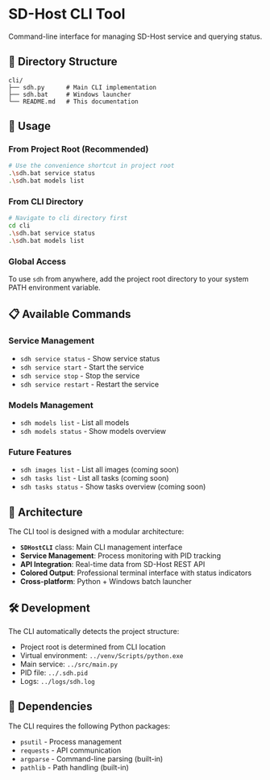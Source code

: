 # SD-Host CLI Tool

Command-line interface for managing SD-Host service and querying status.

## 📁 Directory Structure

```
cli/
├── sdh.py      # Main CLI implementation
├── sdh.bat     # Windows launcher
└── README.md   # This documentation
```

## 🚀 Usage

### From Project Root (Recommended)
```bash
# Use the convenience shortcut in project root
.\sdh.bat service status
.\sdh.bat models list
```

### From CLI Directory
```bash
# Navigate to cli directory first
cd cli
.\sdh.bat service status
.\sdh.bat models list
```

### Global Access
To use `sdh` from anywhere, add the project root directory to your system PATH environment variable.

## 📋 Available Commands

### Service Management
- `sdh service status` - Show service status
- `sdh service start` - Start the service  
- `sdh service stop` - Stop the service
- `sdh service restart` - Restart the service

### Models Management
- `sdh models list` - List all models
- `sdh models status` - Show models overview

### Future Features
- `sdh images list` - List all images (coming soon)
- `sdh tasks list` - List all tasks (coming soon)
- `sdh tasks status` - Show tasks overview (coming soon)

## 🔧 Architecture

The CLI tool is designed with a modular architecture:

- **`SDHostCLI`** class: Main CLI management interface
- **Service Management**: Process monitoring with PID tracking
- **API Integration**: Real-time data from SD-Host REST API
- **Colored Output**: Professional terminal interface with status indicators
- **Cross-platform**: Python + Windows batch launcher

## 🛠️ Development

The CLI automatically detects the project structure:
- Project root is determined from CLI location
- Virtual environment: `../venv/Scripts/python.exe`
- Main service: `../src/main.py`
- PID file: `../.sdh.pid`
- Logs: `../logs/sdh.log`

## 📝 Dependencies

The CLI requires the following Python packages:
- `psutil` - Process management
- `requests` - API communication
- `argparse` - Command-line parsing (built-in)
- `pathlib` - Path handling (built-in)
